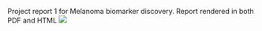 Project report 1 for Melanoma biomarker discovery. Report rendered in both PDF and HTML
![](https://github.com/DCGreen-Mitra/MelanomaPrediction/blob/main/Melanoma_Reanalysis.png)
